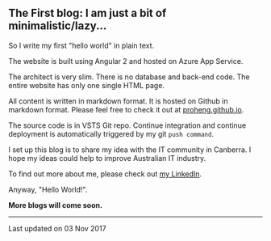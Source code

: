 ## The First blog: I am just a bit of minimalistic/lazy... 



So I write my first "hello world" in plain text. 

The website is built using Angular 2 and hosted on Azure App Service. 

The architect is very slim. There is no database and back-end code.  The entire website has only one single HTML page.

All content is written in markdown format. It is hosted on Github in markdown format. Please feel free to check it out at <a href="" target="_blank">proheng.github.io</a>. 

The source code is in VSTS Git repo. Continue integration and continue deployment is automatically triggered by my git ```push command```.

I set up this blog is to share my idea with the IT community in Canberra. I hope my ideas could help to improve Australian IT industry.

To find out more about me, please check out [my LinkedIn](https://www.linkedin.com/in/rex-he/). 

Anyway, "Hello World!". 

__More blogs will come soon.__

---
<span class="fa fa-clock-o"></span>
    Last updated on 03 Nov 2017

